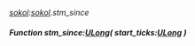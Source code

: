 _[sokol](../../modules/sokol/sokol-module.md):[sokol](../../modules/sokol/sokol-module.md).stm\_since_
##### Function stm\_since:[ULong](../../modules/wonkey/wonkey-types-ulong.md)( start_ticks:[ULong](../../modules/wonkey/wonkey-types-ulong.md) )
